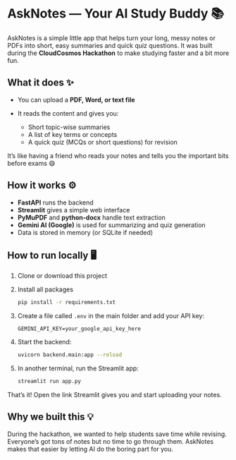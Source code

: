 # AskNotes — Your AI Study Buddy 📚

AskNotes is a simple little app that helps turn your long, messy notes or PDFs into short, easy summaries and quick quiz questions.
It was built during the **CloudCosmos Hackathon** to make studying faster and a bit more fun.

## What it does ✨

* You can upload a **PDF, Word, or text file**
* It reads the content and gives you:

  * Short topic-wise summaries
  * A list of key terms or concepts
  * A quick quiz (MCQs or short questions) for revision

It’s like having a friend who reads your notes and tells you the important bits before exams 😄

## How it works ⚙️

* **FastAPI** runs the backend
* **Streamlit** gives a simple web interface
* **PyMuPDF** and **python-docx** handle text extraction
* **Gemini AI (Google)** is used for summarizing and quiz generation
* Data is stored in memory (or SQLite if needed)

## How to run locally 🖥️

1. Clone or download this project
2. Install all packages

   ```bash
   pip install -r requirements.txt
   ```
3. Create a file called `.env` in the main folder and add your API key:

   ```
   GEMINI_API_KEY=your_google_api_key_here
   ```
4. Start the backend:

   ```bash
   uvicorn backend.main:app --reload
   ```
5. In another terminal, run the Streamlit app:

   ```bash
   streamlit run app.py
   ```

That’s it! Open the link Streamlit gives you and start uploading your notes.

## Why we built this 💡

During the hackathon, we wanted to help students save time while revising. Everyone’s got tons of notes but no time to go through them. AskNotes makes that easier by letting AI do the boring part for you.
